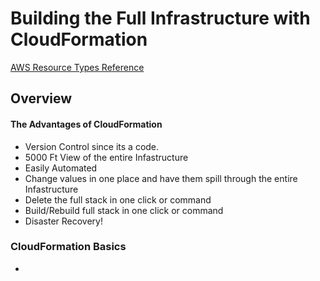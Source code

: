 # Building the Full Infrastructure with CloudFormation
  [AWS Resource Types Reference](https://docs.aws.amazon.com/AWSCloudFormation/latest/UserGuide/aws-template-resource-type-ref.html)

## Overview
#### The Advantages of CloudFormation
  * Version Control since its a code.
  * 5000 Ft View of the entire Infastructure
  * Easily Automated
  * Change values in one place and have them spill through the entire Infastructure
  * Delete the full stack in one click or command
  * Build/Rebuild full stack in one click or command
  * Disaster Recovery!

### CloudFormation Basics
  * 
